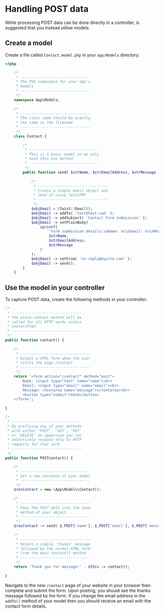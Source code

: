 # Handling POST data

While processing POST data can be done directly in a controller, is suggested that you instead utilise models.

## Create a model

Create a file called `Contact.model.php` in your `app/Models` directory.

```php
<?php

    /*
     * --------------------------------
     * The PSR namespace for your app's
     * models
     * --------------------------------
     */
    namespace App\Models;
    
    /*
     * --------------------------------
     * The class name should be exactly
     * the same as the filename
     * --------------------------------
     */
    class Contact {

        /*
         * --------------------------------
         * This is a basic model so we only
         * need this one method
         * --------------------------------
         */
        public function send( $strName, $strEmailAddress, $strMessage ) {
        
            /*
             * --------------------------------
             * Create a simple email object and
             * send it using TwistPHP
             * --------------------------------
             */
            $objEmail = \Twist::Email();
            $objEmail -> addTo( 'test@test.com' );
            $objEmail -> addSubject( 'Contact Form Submission' );
            $objEmail -> setPlainBody(
                sprintf(
                    "Form submission details:\nName: %s\nEmail: %s\nMessage: %s"
                    $strName,
                    $strEmailAddress,
                    $strMessage
                )
            );
            $objEmail -> setFrom( 'no-reply@mysite.com' );
            $objEmail -> send();
        }
    }
```

## Use the model in your controller

To capture POST data, create the following methods in your controller:

```php
/*
 * --------------------------------
 * The plain contact method will be
 * called for all HTTP verbs unless
 * overwritten
 * --------------------------------
 */
public function contact() {
	
    /*
     * --------------------------------
     * Output a HTML form when the user
     * visits the page /contact
     * --------------------------------
     */
	return '<form action="/contact" method="post">
	    Name: <input type="text" name="name"><br>
	    Email: <input type="email" name="email"><br>
	    Message: <textarea name="message"></textarea><br>
	    <button type="submit">Send</button>
	</form>';
	
}

/*
 * --------------------------------
 * By prefixing any of your methods
 * with either 'POST', 'GET', 'PUT'
 * or 'DELETE' in uppercase you can
 * selectively respond only to HTTP
 * requests for that verb
 * --------------------------------
 */
public function POSTcontact() {

    /*
     * --------------------------------
     * Get a new instance of your model
     * --------------------------------
     */
    $resContact = new \App\Models\Contact();
    
    /*
     * --------------------------------
     * Pass the POST data into the send
     * method of your object
     * --------------------------------
     */
	$resContact -> send( $_POST['name'], $_POST['email'], $_POST['message'] );
	
    /*
     * --------------------------------
     * Return a simple 'thanks' message
     * followed by the normal HTML form
     * from the main contact() method
     * --------------------------------
     */
	return 'Thank you for message!' . $this -> contact();
	
}
```

Navigate to the new `/contact` page of your website in your browser then complete and submit the form. Upon posting, you should see the thanks message followed by the form. If you change the email address in the `addTo()` method of your model then you should receive an email with the contact form details.